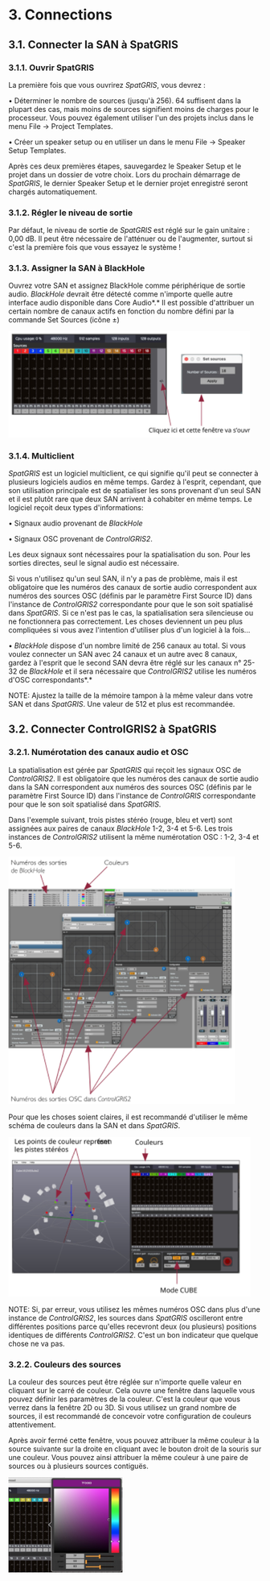 # 3. Connections

## 3.1. Connecter la SAN à SpatGRIS

### 3.1.1. Ouvrir SpatGRIS

La première fois que vous ouvrirez *SpatGRIS*, vous devrez :

• Déterminer le nombre de sources (jusqu'à 256). 64 suffisent dans la
plupart des cas, mais moins de sources signifient moins de charges pour
le processeur. Vous pouvez également utiliser l'un des projets inclus
dans le menu File -\> Project Templates.

• Créer un speaker setup ou en utiliser un dans le menu File -\> Speaker
Setup Templates.

Après ces deux premières étapes, sauvegardez le Speaker Setup et le
projet dans un dossier de votre choix. Lors du prochain démarrage de
*SpatGRIS*, le dernier Speaker Setup et le dernier projet enregistré
seront chargés automatiquement.

### 3.1.2. Régler le niveau de sortie

Par défaut, le niveau de sortie de *SpatGRIS* est réglé sur le gain
unitaire : 0,00 dB. Il peut être nécessaire de l'atténuer ou de
l'augmenter, surtout si c'est la première fois que vous essayez le
système !

### 3.1.3. Assigner la SAN à BlackHole

Ouvrez votre SAN et assignez BlackHole comme périphérique de sortie
audio. *BlackHole* devrait être détecté comme n'importe quelle autre
interface audio disponible dans Core Audio*.* Il est possible
d'attribuer un certain nombre de canaux actifs en fonction du nombre
défini par la commande Set Sources (icône ±)

<img src="./media-fr/media/image13.png"
style="width:5.00813in;height:2.2in" />

### 3.1.4. Multiclient

*SpatGRIS* est un logiciel multiclient, ce qui signifie qu'il peut se
connecter à plusieurs logiciels audios en même temps. Gardez à l'esprit,
cependant, que son utilisation principale est de spatialiser les sons
provenant d'un seul SAN et il est plutôt rare que deux SAN arrivent à
cohabiter en même temps. Le logiciel reçoit deux types d'informations:

• Signaux audio provenant de *BlackHole*

• Signaux OSC provenant de *ControlGRIS2*.

Les deux signaux sont nécessaires pour la spatialisation du son. Pour
les sorties directes, seul le signal audio est nécessaire.

Si vous n'utilisez qu'un seul SAN, il n'y a pas de problème, mais il est
obligatoire que les numéros des canaux de sortie audio correspondent aux
numéros des sources OSC (définis par le paramètre First Source ID) dans
l'instance de *ControlGRIS2* correspondante pour que le son soit
spatialisé dans *SpatGRIS*. Si ce n'est pas le cas, la spatialisation
sera silencieuse ou ne fonctionnera pas correctement. Les choses
deviennent un peu plus compliquées si vous avez l'intention d'utiliser
plus d'un logiciel à la fois…

• *BlackHole* dispose d'un nombre limité de 256 canaux au total. Si vous
voulez connecter un SAN avec 24 canaux et un autre avec 8 canaux, gardez
à l'esprit que le second SAN devra être réglé sur les canaux n° 25-32 de
*BlackHole* et il sera nécessaire que *ControlGRIS2* utilise les numéros
d'OSC correspondants*.*

NOTE: Ajustez la taille de la mémoire tampon à la même valeur dans votre
SAN et dans *SpatGRIS*. Une valeur de 512 et plus est recommandée.

## 3.2. Connecter ControlGRIS2 à SpatGRIS

### 3.2.1. Numérotation des canaux audio et OSC

La spatialisation est gérée par *SpatGRIS* qui reçoit les signaux OSC de
*ControlGRIS2*. Il est obligatoire que les numéros des canaux de sortie
audio dans la SAN correspondent aux numéros des sources OSC (définis par
le paramètre First Source ID) dans l'instance de *ControlGRIS*
correspondante pour que le son soit spatialisé dans *SpatGRIS*.

Dans l'exemple suivant, trois pistes stéréo (rouge, bleu et vert) sont
assignées aux paires de canaux *BlackHole* 1-2, 3-4 et 5-6. Les trois
instances de *ControlGRIS2* utilisent la même numérotation OSC : 1-2,
3-4 et 5-6.

<img src="./media-fr/media/image14.png"
style="width:4.69333in;height:5.12in" />

Pour que les choses soient claires, il est recommandé d'utiliser le même
schéma de couleurs dans la SAN et dans *SpatGRIS*.

<img src="./media-fr/media/image15.png"
style="width:5.01834in;height:3.3in" />

NOTE: Si, par erreur, vous utilisez les mêmes numéros OSC dans plus
d'une instance de *ControlGRIS2*, les sources dans *SpatGRIS*
oscilleront entre différentes positions parce qu'elles recevront deux
(ou plusieurs) positions identiques de différents *ControlGRIS2*. C'est
un bon indicateur que quelque chose ne va pas.

### 3.2.2. Couleurs des sources

La couleur des sources peut être réglée sur n'importe quelle valeur en
cliquant sur le carré de couleur. Cela ouvre une fenêtre dans laquelle
vous pouvez définir les paramètres de la couleur. C'est la couleur que
vous verrez dans la fenêtre 2D ou 3D. Si vous utilisez un grand nombre
de sources, il est recommandé de concevoir votre configuration de
couleurs attentivement.

Après avoir fermé cette fenêtre, vous pouvez attribuer la même couleur à
la source suivante sur la droite en cliquant avec le bouton droit de la
souris sur une couleur. Vous pouvez ainsi attribuer la même couleur à
une paire de sources ou à plusieurs sources contiguës.

<img src="./media-fr/media/image16.jpg"
style="width:2.3622in;height:1.9685in" />
